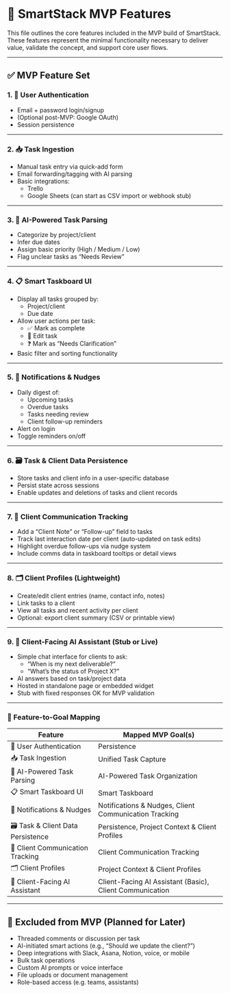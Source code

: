 # 🧩 SmartStack MVP Features

This file outlines the core features included in the MVP build of SmartStack. These features represent the minimal functionality necessary to deliver value, validate the concept, and support core user flows.

---

## ✅ MVP Feature Set

### 1. 🔐 User Authentication

- Email + password login/signup
- (Optional post-MVP: Google OAuth)
- Session persistence

---

### 2. 📥 Task Ingestion

- Manual task entry via quick-add form
- Email forwarding/tagging with AI parsing
- Basic integrations:
  - Trello
  - Google Sheets (can start as CSV import or webhook stub)

---

### 3. 🧠 AI-Powered Task Parsing

- Categorize by project/client
- Infer due dates
- Assign basic priority (High / Medium / Low)
- Flag unclear tasks as “Needs Review”

---

### 4. 📋 Smart Taskboard UI

- Display all tasks grouped by:
  - Project/client
  - Due date
- Allow user actions per task:
  - ✅ Mark as complete
  - 📝 Edit task
  - ❓ Mark as “Needs Clarification”
- Basic filter and sorting functionality

---

### 5. 🔔 Notifications & Nudges

- Daily digest of:
  - Upcoming tasks
  - Overdue tasks
  - Tasks needing review
  - Client follow-up reminders
- Alert on login
- Toggle reminders on/off

---

### 6. 🗃️ Task & Client Data Persistence

- Store tasks and client info in a user-specific database
- Persist state across sessions
- Enable updates and deletions of tasks and client records

---

### 7. 🧾 Client Communication Tracking

- Add a “Client Note” or “Follow-up” field to tasks
- Track last interaction date per client (auto-updated on task edits)
- Highlight overdue follow-ups via nudge system
- Include comms data in taskboard tooltips or detail views

---

### 8. 🗂️ Client Profiles (Lightweight)

- Create/edit client entries (name, contact info, notes)
- Link tasks to a client
- View all tasks and recent activity per client
- Optional: export client summary (CSV or printable view)

---

### 9. 🤖 Client-Facing AI Assistant (Stub or Live)

- Simple chat interface for clients to ask:
  - “When is my next deliverable?”
  - “What’s the status of Project X?”
- AI answers based on task/project data
- Hosted in standalone page or embedded widget
- Stub with fixed responses OK for MVP validation

---

### 📌 Feature-to-Goal Mapping

| **Feature**                       | **Mapped MVP Goal(s)**                                   |
| --------------------------------- | -------------------------------------------------------- |
| 🔐 User Authentication            | Persistence                                              |
| 📥 Task Ingestion                 | Unified Task Capture                                     |
| 🧠 AI-Powered Task Parsing        | AI-Powered Task Organization                             |
| 📋 Smart Taskboard UI             | Smart Taskboard                                          |
| 🔔 Notifications & Nudges         | Notifications & Nudges, Client Communication Tracking    |
| 🗃️ Task & Client Data Persistence | Persistence, Project Context & Client Profiles           |
| 🧾 Client Communication Tracking  | Client Communication Tracking                            |
| 🗂️ Client Profiles                | Project Context & Client Profiles                        |
| 🤖 Client-Facing AI Assistant     | Client-Facing AI Assistant (Basic), Client Communication |

---

## 🚫 Excluded from MVP (Planned for Later)

- Threaded comments or discussion per task
- AI-initiated smart actions (e.g., “Should we update the client?”)
- Deep integrations with Slack, Asana, Notion, voice, or mobile
- Bulk task operations
- Custom AI prompts or voice interface
- File uploads or document management
- Role-based access (e.g. teams, assistants)
